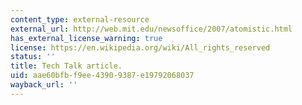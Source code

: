 ```yaml
---
content_type: external-resource
external_url: http://web.mit.edu/newsoffice/2007/atomistic.html
has_external_license_warning: true
license: https://en.wikipedia.org/wiki/All_rights_reserved
status: ''
title: Tech Talk article.
uid: aae60bfb-f9ee-4390-9387-e19792068037
wayback_url: ''
---
```

